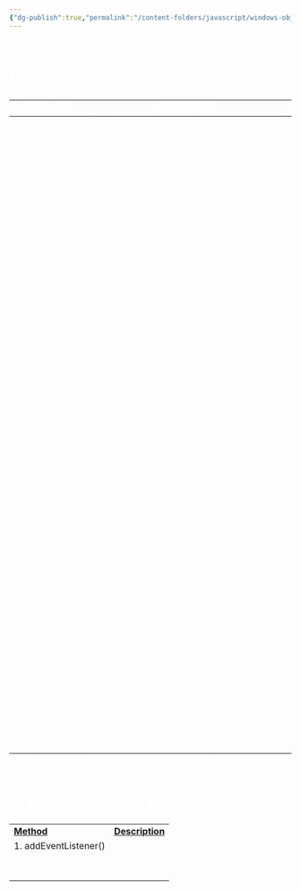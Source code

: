 ```yaml
---
{"dg-publish":true,"permalink":"/content-folders/javascript/windows-object/","dgShowToc":true}
---
```


<span style="color: #fff;">The Windows object represents an open window in a browser.</span>

# <span style="color: #fff;">Windows Object Properties</span>

| <span style="color: #fff;"><ins>**Properties**</ins></span> | <span style="color: #fff;"><ins>**Description**</ins></span>                                                                                        |
| ----------------------------------------------------------- | --------------------------------------------------------------------------------------------------------------------------------------------------- |
| <span style="color: #fff;">closed</span>                    | <span style="color: #fff;">Returns a boolean true if the window is closed</span>                                                                    |
| <span style="color: #fff;">console</span>                   | <span style="color: #fff;">Returns the console object for the window</span>                                                                         |
| <span style="color: #fff;">document</span>                  | <span style="color: #fff;">Returns the document object for the window</span>                                                                        |
| <span style="color: #fff;">frameElement</span>              | <span style="color: #fff;">Returns the frame in which the window runs</span>                                                                        |
| <span style="color: #fff;">frames</span>                    | <span style="color: #fff;">Returns all window objects running in the window</span>                                                                  |
| <span style="color: #fff;">history</span>                   | <span style="color: #fff;">Returns the history object for the window</span>                                                                         |
| <span style="color: #fff;">InnerHeight</span>               | <span style="color: #fff;">Returns the height of the window's content area (viewport) including scrollbars</span>                                   |
| <span style="color: #fff;">InnerWidth</span>                | <span style="color: #fff;">Returns the width of the window's content area (viewport) including scrollbars</span>                                    |
| <span style="color: #fff;">length</span>                    | <span style="color: #fff;">Returns the number of &lt;iframe&gt; element in the current window</span>                                                |
| <span style="color: #fff;">localStorage</span>              | <span style="color: #fff;">Allows to save key/value pairs in a web browser. Stores the data with no expiration date</span>                          |
| <span style="color: #fff;">location</span>                  | <span style="color: #fff;">Returns the location object for the window</span>                                                                        |
| <span style="color: #fff;">name</span>                      | <span style="color: #fff;">Sets or returns name for the window</span>                                                                               |
| <span style="color: #fff;">navigator</span>                 | <span style="color: #fff;">Returns the navigator object for the window</span>                                                                       |
| <span style="color: #fff;">opener</span>                    | <span style="color: #fff;">Returns a reference to the window that created the window</span>                                                         |
| <span style="color: #fff;">outerHeight</span>               | <span style="color: #fff;">Returns the height of the browser window, including toolbars/scrollbars</span>                                           |
| <span style="color: #fff;">outerWidth</span>                | <span style="color: #fff;">Returns the width of the browser window, including toolbars/scrollbars</span>                                            |
| <span style="color: #fff;">pageXOffset</span>               | <span style="color: #fff;">Returns the pixels the current document has been scrolled (horizontally) from the upper left corner of the window</span> |
| <span style="color: #fff;">pageYOffset</span>               | <span style="color: #fff;">Returns the pixels the current document has been scrolled (vertically) from the upper left corner of the window</span>   |
| <span style="color: #fff;">parent</span>                    | <span style="color: #fff;">Returns the parent window of the current window</span>                                                                   |
| <span style="color: #fff;">screen</span>                    | <span style="color: #fff;">Returns the Screen object for the window</span>                                                                          |
| <span style="color: #fff;">screenLeft</span>                | <span style="color: #fff;">Returns the horizontal coordinate of the window relative to the screen</span>                                            |
| <span style="color: #fff;">screenTop</span>                 | <span style="color: #fff;">Returns the vertical coordinate of the window relative to the screen</span>                                              |
| <span style="color: #fff;">screenX</span>                   | <span style="color: #fff;">Returns the horizontal coordinate of the window relative to the screen</span>                                            |
| <span style="color: #fff;">screenY</span>                   | <span style="color: #fff;">Returns the vertical coordinate of the window relative to the screen</span>                                              |
| <span style="color: #fff;">sessionStorage</span>            | <span style="color: #fff;">Allows to save key/value pairs in a web browser. Stores the data for one session</span>                                  |
| <span style="color: #fff;">scrollX</span>                   | <span style="color: #fff;">An allas of pageXOffset</span>                                                                                           |
| <span style="color: #fff;">scrollY</span>                   | <span style="color: #fff;">An allas of pageYOffset</span>                                                                                           |
| <span style="color: #fff;">self</span>                      | <span style="color: #fff;">Returns the current window</span>                                                                                        |
| <span style="color: #fff;">top</span>                       | <span style="color: #fff;">Returns the topmost browser window</span>                                                                                |

&nbsp;

# <span style="color: #fff;">Windows Objects Methods</span>

|     |     |
| --- | --- |
| <ins>**Method**</ins> | <ins>**Description**</ins> |
| 1\. addEventListener()[](https://www.w3schools.com/jsref/met_win_addeventlistener.asp) |     |
|     |     |
|     |     |
|     |     |
|     |     |
|     |     |
|     |     |
|     |     |
|     |     |
